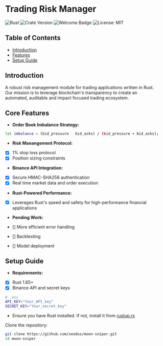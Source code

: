 # Trading Risk Manager

![Rust](https://img.shields.io/badge/Rust-006845?style=flat&logo=rust&logoColor=white&labelColor=333333)
![Crate Version](https://img.shields.io/badge/crate-0.1.0-green.svg)
![Welcome Badge](https://img.shields.io/badge/Welcome-Devs-yellow.svg)
![License: MIT](https://img.shields.io/badge/License-MIT-red.svg)

## Table of Contents
- [Introduction](#Introduction)
- [Features](#Core_Features)
- [Setup Guide](#Setup_Guide)

## Introduction

A robust risk management module for trading applications written in Rust. Our mission is to leverage blockchain's transparency to create an automated, auditable and impact focused trading ecosystem.


## Core Features

- **Order Book Imbalance Strategy:** 

```bash
let imbalance = (bid_pressure - bid_asks) / (bid_pressure + bid_asks);
```

- **Risk Manangement Protocol:** 

- [x] 1% stop loss protocol
- [x] Position sizing constraints

- **Binance API Integration:** 

- [x] Secure HMAC-SHA256 authentication
- [x] Real time market data and order execution

- **Rust-Powered Performance:**

- [x] Leverages Rust's speed and safety for high-performance financial applications

- **Pending Work:**

- [] More efficient error handling
- [] Backtesting
- [] Model deployment

## Setup Guide

- **Requirements:** 
- [x] Rust 1.65+
- [x] Binance API and secret keys

```bash
# .env
API_KEY="Your_API_key"
SECRET_KEY="Your_secret_key"
```

- Ensure you have Rust installed. If not, install it from [rustup.rs](https://rustup.rs)

Clone the repository:
```bash
git clone https://github.com/xeodus/moon-sniper.git
cd moon-sniper
